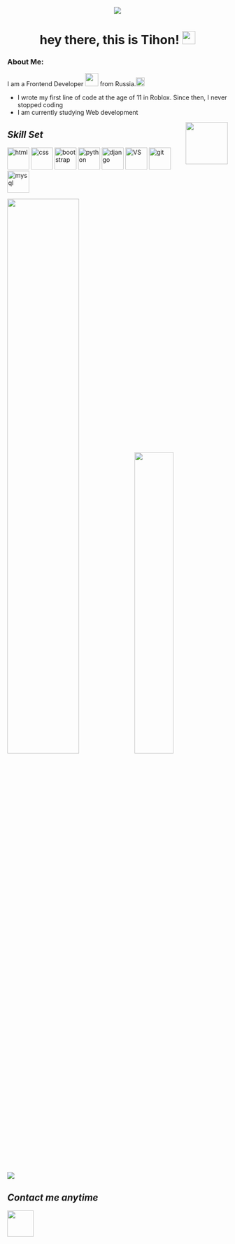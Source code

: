 <p align="center"><img src="https://readme-typing-svg.herokuapp.com/?lines=Frontend%20Developer%20;high%20Creativety;Clean%20Code;Always%20learning%20new%20tech&font=Tektur&center=true&width=650&height=120&color=0194DD&vCenter=true&size=36"></p>
<h1 align="center">
  hey there, this is Tihon!
  <img src="https://media.giphy.com/media/hvRJCLFzcasrR4ia7z/giphy.gif" width="30px"/>
</h1>

### About Me:
I am a Frontend Developer <img src="https://media.giphy.com/media/WUlplcMpOCEmTGBtBW/giphy.gif" width="30"> from Russia.<img src="https://media.giphy.com/media/kmUvauX8TMWg0OsqKW/giphy.gif" width="20px"/>
-  I wrote my first line of code at the age of 11 in Roblox. Since then, I never stopped coding
-  I am currently studying Web development



<img align="right" height="96" src="https://github-widgetbox.vercel.app/api/profile?username=Tihon-Konstantinov&data=followers,repositories,stars,commits">

## *Skill Set*
<p algin="right" width="320px">
    <img height="50" src="https://user-images.githubusercontent.com/86986628/166917156-8e41705c-9a45-40c9-91c5-88a9725581ae.svg" width="50" alt="html" style="max-width: 100%;">
    <img height="50" src="https://user-images.githubusercontent.com/86986628/186607307-19248a74-3ec4-4bfd-b368-d44a27b6606f.svg" width="50" alt="css" style="max-width: 100%;">
    <img height="50" src="https://user-images.githubusercontent.com/86986628/186607780-2ba1472e-07e5-4a98-9108-968ca3550229.svg" width="50" alt="bootstrap" style="max-width: 100%;">
    <img height="50" src="https://user-images.githubusercontent.com/86986628/186026687-d764be08-d4be-4204-bf22-08d0878e1706.svg" width="50" alt="python" style="max-width: 100%;">
    <img height="50" src="https://user-images.githubusercontent.com/86986628/186027054-8096830d-efad-4e8d-978b-2136a75a50c7.svg" width="50" alt="django" style="max-width: 100%;">
    <img height="50" src="https://user-images.githubusercontent.com/86986628/166917486-146d3393-a4a6-470f-be1e-0791516d422d.svg" width="50" alt="VS" style="max-width: 100%;">
    <img height="50" src="https://user-images.githubusercontent.com/86986628/186045949-1fb8064c-414e-4cf2-a3ca-c924a2e78cbc.png" width="50" alt="git" style="max-width: 100%;">
    <img height="50" src="https://user-images.githubusercontent.com/86986628/166917553-eccece2f-4ad0-4cb1-aa24-01fa956999ec.svg" width="50" alt="mysql" style="max-width: 100%;">
    
</p>
<p align=left>
<img algin="left" width="57%" src="https://github-readme-stats.vercel.app/api?username=Tihon-Konstantinov&show_icons=true&count_private=true&disable_animations=false&title_color=B77EFF&icon_color=9640FF&text_color=fff&bg_color=30,090979,00d4ff" />
<img width="42%" src="https://github-readme-stats.vercel.app/api/top-langs/?username=Tihon-Konstantinov&layout=compact&langs_count=7&show_icons=true&title_color=B77EFF&icon_color=9640FF&text_color=fff&bg_color=30,00d4ff,090979" />
<img src="https://www.codewars.com/users/Tihon-Konstantinov/badges/large"/>
</p>

## *Contact me anytime*
<a href="https://t.me/KoSSilence"><img  width="60" src="https://user-images.githubusercontent.com/86986628/206201210-59b207ec-a55a-4a37-aef6-6e3b3bddd05d.png"></a>

